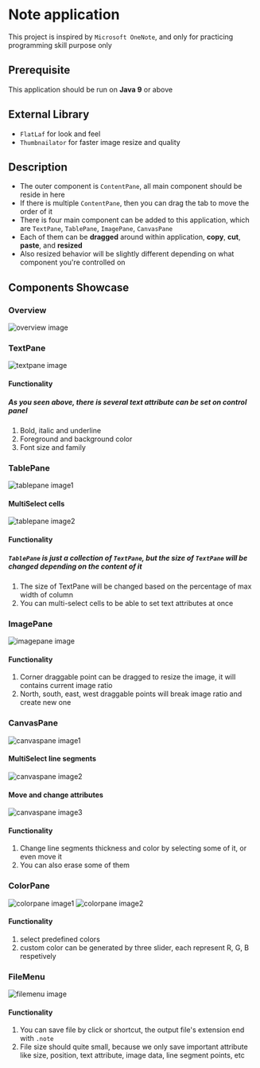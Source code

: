# Note application

This project is inspired by `Microsoft OneNote`, and only for practicing programming skill purpose only

## Prerequisite

This application should be run on **Java 9** or above

## External Library

- `FlatLaf` for look and feel
- `Thumbnailator` for faster image resize and quality

## Description

* The outer component is `ContentPane`, all main component should be reside in here
* If there is multiple `ContentPane`, then you can drag the tab to move the order of it
* There is four main component can be added to this application, which are `TextPane`, `TablePane`, `ImagePane`, `CanvasPane`
* Each of them can be **dragged** around within application, **copy**, **cut**, **paste**, and **resized**
* Also resized behavior will be slightly different depending on what component you're controlled on

## Components Showcase

### Overview
![overview image](https://i.imgur.com/fzF8oga.png)

### TextPane
![textpane image](https://i.imgur.com/JZGSDtD.png)

#### Functionality
##### As you seen above, there is several text attribute can be set on control panel

1. Bold, italic and underline
2. Foreground and background color
3. Font size and family

### TablePane
![tablepane image1](https://i.imgur.com/AxF0PcT.png)
#### MultiSelect cells
![tablepane image2](https://i.imgur.com/R1vTwYY.png)

#### Functionality
##### `TablePane` is just a collection of `TextPane`, but the size of `TextPane` will be changed depending on the content of it

1. The size of TextPane will be changed based on the percentage of max width of column
2. You can multi-select cells to be able to set text attributes at once

### ImagePane
![imagepane image](https://i.imgur.com/PA5Np25.png)

#### Functionality

1. Corner draggable point can be dragged to resize the image, it will contains current image ratio
2. North, south, east, west draggable points will break image ratio and create new one

### CanvasPane
![canvaspane image1](https://i.imgur.com/lhzBgef.png)

#### MultiSelect line segments
![canvaspane image2](https://i.imgur.com/sGWPw2C.png)

#### Move and change attributes
![canvaspane image3](https://i.imgur.com/M7mgQF6.png)

#### Functionality
1. Change line segments thickness and color by selecting some of it, or even move it
2. You can also erase some of them

### ColorPane
![colorpane image1](https://i.imgur.com/UVzGioP.png)
![colorpane image2](https://i.imgur.com/uAtObHj.png)

#### Functionality
1. select predefined colors 
2. custom color can be generated by three slider, each represent R, G, B respetively 

### FileMenu
![filemenu image](https://i.imgur.com/6c3WiQS.png)

#### Functionality
1. You can save file by click or shortcut, the output file's extension end with `.note`
2. File size should quite small, because we only save important attribute like size, position, text attribute, image data, line segment points, etc